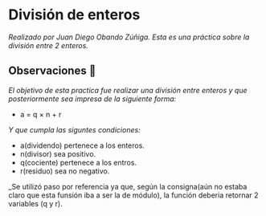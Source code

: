 # División de enteros

_Realizado por Juan Diego Obando Zúñiga._
_Esta es una práctica sobre la división entre 2 enteros._


## Observaciones 🚀

_El objetivo de esta practica fue realizar una división entre enteros y que posteriormente sea impresa de la siguiente forma:_
* a = q × n + r

_Y que cumpla las siguntes condiciones:_
* a(dividendo) pertenece a los enteros.
* n(divisor) sea positivo.
* q(cociente) pertenece a los entros.
* r(residuo) sea no negativo.

_Se utilizó paso por referencia ya que, según la consigna(aún no estaba claro que esta funsión iba a ser la de módulo), la función deberia retornar 2 variables (q y r).

